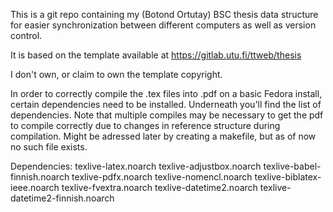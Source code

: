 This is a git repo containing my (Botond Ortutay) BSC thesis data structure 
for easier synchronization between different computers as well as version 
control.

It is based on the template available at https://gitlab.utu.fi/ttweb/thesis

I don't own, or claim to own the template copyright.

In order to correctly compile the .tex files into .pdf on a basic Fedora 
install, certain dependencies need to be installed. Underneath you'll find 
the list of dependencies. Note that multiple compiles may be necessary to 
get the pdf to compile correctly due to changes in reference structure 
during compilation. Might be adressed later by creating a makefile, but as 
of now no such file exists.

Dependencies:
texlive-latex.noarch
texlive-adjustbox.noarch
texlive-babel-finnish.noarch
texlive-pdfx.noarch
texlive-nomencl.noarch
texlive-biblatex-ieee.noarch
texlive-fvextra.noarch
texlive-datetime2.noarch
texlive-datetime2-finnish.noarch
 
